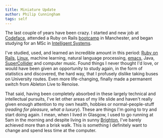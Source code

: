 ```yaml
---
title: Miniature Update
author: Philip Cunningham
tags: self
---
```


The last couple of years have been crazy. I started and new job at
[Codeface](http://www.codeface.com/), attended a Ruby on Rails
[bootcamp](http://ricroberts.com/articles/ruby-on-rails-bootcamp-at-manchester-madlab)
in Manchester, and began studying for an MSc in [Intelligent
Systems](http://www.sussex.ac.uk/informatics/).

I've studied, used, and learned an incredible amount in this period:
[Ruby on Rails](http://rubyonrails.org/), [Linux](http://xubuntu.org/), machine
learning, natural language processing,
[emacs](http://www.gnu.org/software/emacs/), Java,
[SuperCollider](/images/modfm_synth.jpg) and computer music. Found things I
never thought I'd love, or would have been given an opportunity to study again,
in the form of statistics and discovered, the hard way, that I profusely dislike
taking buses on University routes. Even more life-changing, finally made a
permanent switch from Ableton Live to Renoise.

That said, having been completely absorbed in these largely technical and
intellectual pursuits, I've let other areas of my life slide and haven't really
given enough attention to my own health, hobbies or normal-people-stuff
(*reading for pleasure, what a luxury*). These are things I'm going to try and
start doing again. I mean, when I lived in Glasgow, I used to go running at 5am
in the morning and despite living in sunny
[Brighton](http://www.flickr.com/photos/unsymbol/5326711185/in/photostream),
I've barely achieved more than a brisk walk. This is something I definitely want
to change and spend less time at the computer.
